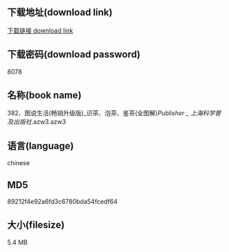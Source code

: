 ## 下载地址(download link)
[下载链接 download link](https://voluble-croquembouche-d321dc.netlify.app/?s=382%E3%80%81%E5%9B%BE%E8%AF%B4%E7%94%9F%E6%B4%BB%28%E7%95%85%E9%94%80%E5%8D%87%E7%BA%A7%E7%89%88%29_%E8%AF%86%E8%8C%B6%E3%80%81%E6%B3%A1%E8%8C%B6%E3%80%81%E9%89%B4%E8%8C%B6%28%E5%85%A8%E5%9B%BE%E8%A7%A3%29_Publisher+++++++++++_+%E4%B8%8A%E6%B5%B7%E7%A7%91%E5%AD%A6%E6%99%AE%E5%8F%8A%E5%87%BA%E7%89%88%E7%A4%BE_.azw3)

## 下载密码(download password)
8078

## 名称(book name)
382、图说生活(畅销升级版)_识茶、泡茶、鉴茶(全图解)_Publisher           _ 上海科学普及出版社_.azw3.azw3

## 语言(language)
chinese

## MD5
89212f4e92a6fd3c6780bda54fcedf64

## 大小(filesize)
5.4 MB
